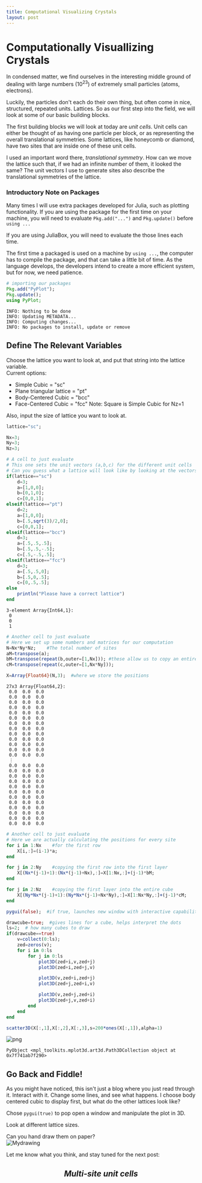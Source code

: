 ```yaml
---
title: Computational Visualizing Crystals
layout: post
---
```


# Computationally Visuallizing Crystals

In condensed matter, we find ourselves in the interesting middle ground of dealing with large numbers ($10^{23}$) of extremely small particles (atoms, electrons).  

Luckily, the particles don't each do their own thing, but often come in nice, structured, repeated units.  Lattices.  So as our first step into the field, we will look at some of our basic building blocks.  

The first building blocks we will look at today are <i>unit cells</i>. Unit cells can either be thought of as having one particle per block, or as representing the overall translational symmetries.  Some lattices, like honeycomb or diamond, have two sites that are inside one of these unit cells.  

I used an important word there, <i>translational symmetry</i>.  How can we move the lattice such that, if we had an infinite number of them, it looked the same? The unit vectors I use to generate sites also describe the translational symmetries of the lattice.

### Introductory Note on Packages
Many times I will use extra packages developed for Julia, such as plotting functionality.  If you are using the package for the first time on your machine, you will need to evaluate `Pkg.add("...")` and `Pkg.update()` before `using ...`

If you are using JuliaBox, you will need to evaluate the those lines each time.  

The first time a packaged is used on a machine by `using ...`, the computer has to compile the package, and that can take a little bit of time.  As the language develops, the developers intend to create a more efficient system, but for now, we need patience.    


```julia
# importing our packages
Pkg.add("PyPlot");
Pkg.update();
using PyPlot;
```

    INFO: Nothing to be done
    INFO: Updating METADATA...
    INFO: Computing changes...
    INFO: No packages to install, update or remove


## Define The Relevant Variables

Choose the lattice you want to look at, and put that string into the lattice variable.  
Current options:
<ul>
    <li> Simple Cubic = "sc"
    <li> Plane triangular lattice = "pt"
    <li> Body-Centered Cubic = "bcc"
    <li> Face-Centered Cubic = "fcc"
Note: Square is Simple Cubic for Nz=1
</ul>

Also, input the size of lattice you want to look at.


```julia
lattice="sc";

Nx=3;
Ny=3;
Nz=3;
```


```julia
# A cell to just evaluate
# This one sets the unit vectors (a,b,c) for the different unit cells
# Can you guess what a lattice will look like by looking at the vectors?
if(lattice=="sc")
    d=3;
    a=[1,0,0];
    b=[0,1,0];
    c=[0,0,1];
elseif(lattice=="pt")
    d=2;
    a=[1,0,0];
    b=[.5,sqrt(3)/2,0];
    c=[0,0,1];
elseif(lattice=="bcc")
    d=3;
    a=[.5,.5,.5];
    b=[.5,.5,-.5];
    c=[.5,-.5,.5];
elseif(lattice=="fcc")
    d=3;
    a=[.5,.5,0];
    b=[.5,0,.5];
    c=[0,.5,.5];
else
    println("Please have a correct lattice")
end
```




    3-element Array{Int64,1}:
     0
     0
     1




```julia
# Another cell to just evaluate
# Here we set up some numbers and matrices for our computation
N=Nx*Ny*Nz;    #The total number of sites
aM=transpose(a);
bM=transpose(repeat(b,outer=[1,Nx])); #these allow us to copy an entire row or layer at once
cM=transpose(repeat(c,outer=[1,Nx*Ny]));

X=Array{Float64}(N,3);  #where we store the positions
```




    27x3 Array{Float64,2}:
     0.0  0.0  0.0
     0.0  0.0  0.0
     0.0  0.0  0.0
     0.0  0.0  0.0
     0.0  0.0  0.0
     0.0  0.0  0.0
     0.0  0.0  0.0
     0.0  0.0  0.0
     0.0  0.0  0.0
     0.0  0.0  0.0
     0.0  0.0  0.0
     0.0  0.0  0.0
     0.0  0.0  0.0
     ⋮            
     0.0  0.0  0.0
     0.0  0.0  0.0
     0.0  0.0  0.0
     0.0  0.0  0.0
     0.0  0.0  0.0
     0.0  0.0  0.0
     0.0  0.0  0.0
     0.0  0.0  0.0
     0.0  0.0  0.0
     0.0  0.0  0.0
     0.0  0.0  0.0
     0.0  0.0  0.0




```julia
# Another cell to just evaluate
# Here we are actually calculating the positions for every site
for i in 1:Nx    #for the first row
    X[i,:]=(i-1)*a;
end

for j in 2:Ny    #copying the first row into the first layer
    X[(Nx*(j-1)+1):(Nx*(j-1)+Nx),:]=X[1:Nx,:]+(j-1)*bM;
end

for j in 2:Nz    #copying the first layer into the entire cube
    X[(Ny*Nx*(j-1)+1):(Ny*Nx*(j-1)+Nx*Ny),:]=X[1:Nx*Ny,:]+(j-1)*cM;
end
```


```julia
pygui(false);  #if true, launches new window with interactive capabilities

drawcube=true;  #gives lines for a cube, helps interpret the dots
ls=2;  # how many cubes to draw
if(drawcube==true)
    v=collect(0:ls);
    zed=zeros(v);
    for i in 0:ls
        for j in 0:ls  
            plot3D(zed+i,v,zed+j)
            plot3D(zed+i,zed+j,v)

            plot3D(v,zed+i,zed+j)
            plot3D(zed+j,zed+i,v)

            plot3D(v,zed+j,zed+i)
            plot3D(zed+j,v,zed+i)
        end
    end
end

scatter3D(X[:,1],X[:,2],X[:,3],s=200*ones(X[:,1]),alpha=1)
```


![png](Simply%20Crystal%20Shapes_files/Simply%20Crystal%20Shapes_9_0.png)





    PyObject <mpl_toolkits.mplot3d.art3d.Path3DCollection object at 0x7f741ab7f290>



## Go Back and Fiddle!

As you might have noticed, this isn't just a blog where you just read through it.  Interact with it.  Change some lines, and see what happens.  I choose body centered cubic to display first, but what do the other lattices look like?  

Chose `pygui(true)` to pop open a window and manipulate the plot in 3D.  

Look at different lattice sizes.  

Can you hand draw them on paper?  
![Mydrawing](handdraw2.jpg)

Let me know what you think, and stay tuned for the next post:
## <center><i> Multi-site unit cells</i></center>



```julia

```
